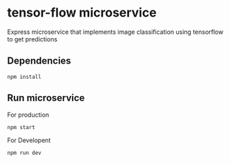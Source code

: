 # tensor-flow microservice
Express microservice that implements image classification using tensorflow to get predictions

## Dependencies

```
npm install
```

## Run microservice
For production
```
npm start
```
For Developent
````
npm run dev
